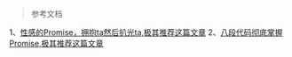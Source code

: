 
>参考文档

1、[性感的Promise，拥抱ta然后扒光ta,极其推荐这篇文章](https://juejin.im/post/5ab20c58f265da23a228fe0f)
2、[八段代码彻底掌握 Promise,极其推荐这篇文章](https://juejin.im/post/597724c26fb9a06bb75260e8)